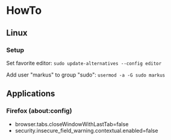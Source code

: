 # HowTo

## Linux

### Setup

Set favorite editor: `sudo update-alternatives --config editor`

Add user "markus" to group "sudo": `usermod -a -G sudo markus`

## Applications

### Firefox (about:config)

- browser.tabs.closeWindowWithLastTab=false
- security.insecure_field_warning.contextual.enabled=false
